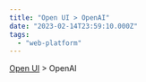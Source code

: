 ```yaml
---
title: "Open UI > OpenAI"
date: "2023-02-14T23:59:10.000Z"
tags: 
  - "web-platform"
---
```


[Open UI](https://open-ui.org/) > OpenAI
